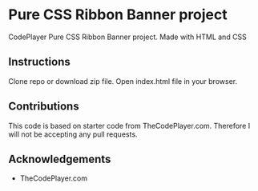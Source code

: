 # Pure CSS Ribbon Banner project
CodePlayer Pure CSS Ribbon Banner project. Made with HTML and CSS

## Instructions
Clone repo or download zip file. Open index.html file in your browser.

## Contributions
This code is based on starter code from TheCodePlayer.com. Therefore I will not be accepting any pull requests.

## Acknowledgements 
* TheCodePlayer.com

